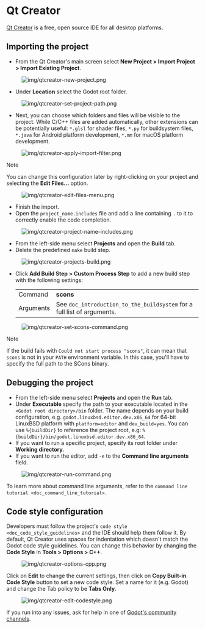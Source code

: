 # Qt Creator

[Qt Creator](https://doc.qt.io/qtcreator/index.html) is a free, open
source IDE for all desktop platforms.

## Importing the project

-   From the Qt Creator's main screen select **New Project &gt; Import
    Project &gt; Import Existing Project**.

<figure class="figure-w480 align-center">
<img src="img/qtcreator-new-project.png"
alt="img/qtcreator-new-project.png" />
</figure>

-   Under **Location** select the Godot root folder.

<figure class="figure-w480 align-center">
<img src="img/qtcreator-set-project-path.png"
alt="img/qtcreator-set-project-path.png" />
</figure>

-   Next, you can choose which folders and files will be visible to the
    project. While C/C++ files are added automatically, other extensions
    can be potentially useful: `*.glsl` for shader files, `*.py` for
    buildsystem files, `*.java` for Android platform development, `*.mm`
    for macOS platform development.

<figure class="figure-w480 align-center">
<img src="img/qtcreator-apply-import-filter.png"
alt="img/qtcreator-apply-import-filter.png" />
</figure>

Note

You can change this configuration later by right-clicking on your
project and selecting the **Edit Files...** option.

<figure class="figure-w480 align-center">
<img src="img/qtcreator-edit-files-menu.png"
alt="img/qtcreator-edit-files-menu.png" />
</figure>

-   Finish the import.
-   Open the `project_name.includes` file and add a line containing `.`
    to it to correctly enable the code completion.

<figure class="figure-w480 align-center">
<img src="img/qtcreator-project-name-includes.png"
alt="img/qtcreator-project-name-includes.png" />
</figure>

-   From the left-side menu select **Projects** and open the **Build**
    tab.
-   Delete the predefined `make` build step.

<figure class="figure-w480 align-center">
<img src="img/qtcreator-projects-build.png"
alt="img/qtcreator-projects-build.png" />
</figure>

-   Click **Add Build Step &gt; Custom Process Step** to add a new build
    step with the following settings:

    <table>
    <colgroup>
    <col style="width: 13%" />
    <col style="width: 86%" />
    </colgroup>
    <tbody>
    <tr>
    <td>Command</td>
    <td><strong>scons</strong></td>
    </tr>
    <tr>
    <td>Arguments</td>
    <td>See <code class="interpreted-text"
    role="ref">doc_introduction_to_the_buildsystem</code> for a full list of
    arguments.</td>
    </tr>
    </tbody>
    </table>

<figure class="figure-w480 align-center">
<img src="img/qtcreator-set-scons-command.png"
alt="img/qtcreator-set-scons-command.png" />
</figure>

Note

If the build fails with `Could not start process "scons"`, it can mean
that `scons` is not in your `PATH` environment variable. In this case,
you'll have to specify the full path to the SCons binary.

## Debugging the project

-   From the left-side menu select **Projects** and open the **Run**
    tab.
-   Under **Executable** specify the path to your executable located in
    the `<Godot root directory>/bin` folder. The name depends on your
    build configuration, e.g. `godot.linuxbsd.editor.dev.x86_64` for
    64-bit LinuxBSD platform with `platform=editor` and `dev_build=yes`.
    You can use `%{buildDir}` to reference the project root, e.g:
    `%{buildDir}/bin/godot.linuxbsd.editor.dev.x86_64`.
-   If you want to run a specific project, specify its root folder under
    **Working directory**.
-   If you want to run the editor, add `-e` to the **Command line
    arguments** field.

<figure class="figure-w480 align-center">
<img src="img/qtcreator-run-command.png"
alt="img/qtcreator-run-command.png" />
</figure>

To learn more about command line arguments, refer to the
`command line tutorial <doc_command_line_tutorial>`.

## Code style configuration

Developers must follow the project's
`code style <doc_code_style_guidelines>` and the IDE should help them
follow it. By default, Qt Creator uses spaces for indentation which
doesn't match the Godot code style guidelines. You can change this
behavior by changing the **Code Style** in **Tools &gt; Options &gt;
C++**.

<figure class="figure-w480 align-center">
<img src="img/qtcreator-options-cpp.png"
alt="img/qtcreator-options-cpp.png" />
</figure>

Click on **Edit** to change the current settings, then click on **Copy
Built-in Code Style** button to set a new code style. Set a name for it
(e.g. Godot) and change the Tab policy to be **Tabs Only**.

<figure class="figure-w480 align-center">
<img src="img/qtcreator-edit-codestyle.png"
alt="img/qtcreator-edit-codestyle.png" />
</figure>

If you run into any issues, ask for help in one of [Godot's community
channels](https://godotengine.org/community).
